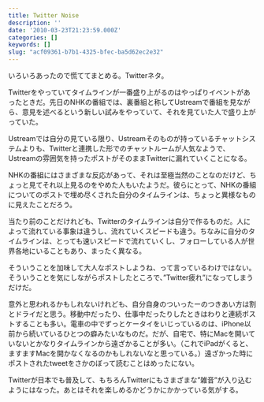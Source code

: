 ```yaml
---
title: Twitter Noise
description: ''
date: '2010-03-23T21:23:59.000Z'
categories: []
keywords: []
slug: "acf09361-b7b1-4325-bfec-ba5d62ec2e32"
---
```

いろいろあったので慌ててまとめる。Twitterネタ。

Twitterをやっていてタイムラインが一番盛り上がるのはやっぱりイベントがあったときだ。先日のNHKの番組では、裏番組と称してUstreamで番組を見ながら、意見を述べるという新しい試みをやっていて、それを見ていた人で盛り上がっていた。

Ustreamでは自分の見ている限り、Ustreamそのものが持っているチャットシステムよりも、Twitterと連携した形でのチャットルームが人気なようで、Ustreamの雰囲気を持ったポストがそのままTwitterに漏れていくことになる。

NHKの番組にはさまざまな反応があって、それは至極当然のことなのだけど、ちょっと見てそれ以上見るのをやめた人もいたようだ。彼らにとって、NHKの番組についてのポストで埋め尽くされた自分のタイムラインは、ちょっと異様なものに見えたことだろう。

当たり前のことだけれども、Twitterのタイムラインは自分で作るものだ。人によって流れている事象は違うし、流れていくスピードも違う。ちなみに自分のタイムラインは、とっても速いスピードで流れていくし、フォローしている人が世界各地にいることもあり、まったく異なる。

そういうことを加味して大人なポストしようね、って言っているわけではない。そういうことを気にしながらポストしたところで、”Twitter疲れ”になってしまうだけだ。

意外と思われるかもしれないけれども、自分自身のついったーのつきあい方は割とドライだと思う。移動中だったり、仕事中だったりしたときはわりと連続ポストすることも多い。電車の中でずっとケータイをいじっているのは、iPhone以前から続いているひとつの癖みたいなものだ。だが、自宅で、特にMacを開いていないとかなりタイムラインから遠ざかることが多い。（これでiPadがくると、ますますMacを開かなくなるのかもしれないなと思っている。）遠ざかった時にポストされたtweetをさかのぼって読むことはめったにない。

Twitterが日本でも普及して、もちろんTwitterにもさまざまな”雑音”が入り込むようにはなった。あとはそれを楽しめるかどうかにかかっている気がする。